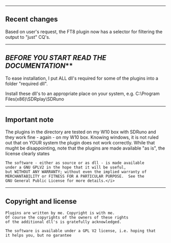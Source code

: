 ---------------------------------------------------------------------
Recent changes
---------------------------------------------------------------------

Based on user's request, the FT8 plugin now has a selector for filtering
the output to "just" CQ's.


-----------------------------------------------------------------------
*************BEFORE YOU START READ THE DOCUMENTATION***************
---------------------------------------------------------------------

To ease installation, I put ALL dll's required for some of the
plugins into a folder "required dll".

Install these dll's to an appropriate place on your system, e.g.
C:\Program Files(x86)\SDRplay\SDRuno

---------------------------------------------------------------------
Important note
---------------------------------------------------------------------

The plugins in the directory are tested on my W10 box with SDRuno and
they work fine - again - on my W10 box.
Knowing windows, it is not ruled out that on YOUR system the plugin
does not work correctly.
While that mught be disappointing, note that the plugins are 
made available "as is", the license clearly states

	The software - either as source or as dll - is made available
	under a GNU GPLV2 in the hope that it will be useful,
	but WITHOUT ANY WARRANTY; without even the implied warranty of
	MERCHANTABILITY or FITNESS FOR A PARTICULAR PURPOSE.  See the
	GNU General Public License for more details.</i>

--------------------------------------------------------------------------
Copyright and license
--------------------------------------------------------------------------

	Plugins are written by me. Copyright is with me.
	Of course the copyrights of the owners of these rights
	of the additional dll's is gratefully acknowledged.

	The software is available under a GPL V2 license, i.e. hoping that
	it helps you, but no garantee

    


